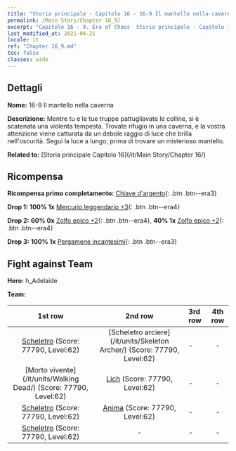 ```yaml
---
title: "Storia principale - Capitolo 16 - 16-9 Il mantello nella caverna"
permalink: /Main Story/Chapter 16_9/
excerpt: "Capitolo 16 - 9. Era of Chaos  Storia principale - Capitolo 16_9. 16-9 Il mantello nella caverna"
last_modified_at: 2021-04-21
locale: it
ref: "Chapter 16_9.md"
toc: false
classes: wide
---
```


## Dettagli

 **Nome:** 16-9 Il mantello nella caverna

 **Descrizione:** Mentre tu e le tue truppe pattugliavate le colline, si è scatenata una violenta tempesta. Trovate rifugio in una caverna, e la vostra attenzione viene catturata da un debole raggio di luce che brilla nell'oscurità. Segui la luce a lungo, prima di trovare un misterioso mantello.

 **Related to:** [Storia principale Capitolo 16](/it/Main Story/Chapter 16/)

## Ricompensa

 **Ricompensa primo completamento:** [Chiave d'argento](/it/Items/con_693/){: .btn .btn--era3}

 **Drop 1:** **100% 1x** [Mercurio leggendario +3](/it/Items/mat_56/){: .btn .btn--era4}

 **Drop 2:** **60% 0x** [Zolfo epico +2](/it/Items/mat_50/){: .btn .btn--era4}, **40% 1x** [Zolfo epico +2](/it/Items/mat_50/){: .btn .btn--era4}

 **Drop 3:** **100% 1x** [Pergamene incantesimi](/it/Items/con_694/){: .btn .btn--era3}


## Fight against Team
 **Hero:** h_Adelaide

 **Team:**


  | 1st row | 2nd row | 3rd row | 4th row |
  |:----:|:----:|:----|:----:|
  | [Scheletro](/it/units/Skeleton/) (Score: 77790, Level:62)  | [Scheletro arciere](/it/units/Skeleton Archer/) (Score: 77790, Level:62)  | - | - |
  | [Morto vivente](/it/units/Walking Dead/) (Score: 77790, Level:62)  | [Lich](/it/units/Lich/) (Score: 77790, Level:62)  | - | - |
  | [Scheletro](/it/units/Skeleton/) (Score: 77790, Level:62)  | [Anima](/it/units/Wight/) (Score: 77790, Level:62)  | - | - |
  | [Scheletro](/it/units/Skeleton/) (Score: 77790, Level:62)  | - | - | - |


